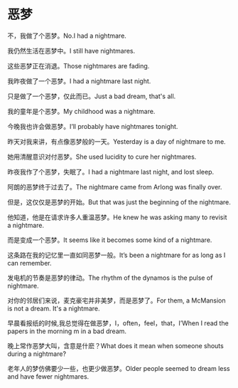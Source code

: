 # 恶梦

<p><span class="chinese">不，我做了个恶梦。</span><span class="english">No.I had a nightmare.</span></p>

<p><span class="chinese">我仍然生活在恶梦中。</span><span class="english">I still have nightmares.</span></p>

<p><span class="chinese">这些恶梦正在消退。</span><span class="english">Those nightmares are fading.</span></p>

<p><span class="chinese">我昨夜做了一个恶梦。</span><span class="english">I had a nightmare last night.</span></p>

<p><span class="chinese">只是做了一个恶梦，仅此而已。</span><span class="english">Just a bad dream, that's all.</span></p>

<p><span class="chinese">我的童年是个恶梦。</span><span class="english">My childhood was a nightmare.</span></p>

<p><span class="chinese">今晚我也许会做恶梦。</span><span class="english">I’ll probably have nightmares tonight.</span></p>

<p><span class="chinese">昨天对我来讲，有点像恶梦般的一天。</span><span class="english">Yesterday is a day of nightmare to me.</span></p>

<p><span class="chinese">她用清醒意识对付恶梦。</span><span class="english">She used lucidity to cure her nightmares.</span></p>

<p><span class="chinese">昨夜我作了个恶梦，失眠了。</span><span class="english">I had a nightmare last night, and lost sleep.</span></p>

<p><span class="chinese">阿朗的恶梦终于过去了。</span><span class="english">The nightmare came from Arlong was finally over.</span></p>

<p><span class="chinese">但是，这仅仅是恶梦的开始。</span><span class="english">But that was just the beginning of the nightmare.</span></p>

<p><span class="chinese">他知道，他是在请求许多人重温恶梦。</span><span class="english">He knew he was asking many to revisit a nightmare.</span></p>

<p><span class="chinese">而是变成一个恶梦。</span><span class="english">It seems like it becomes some kind of a nightmare.</span></p>

<p><span class="chinese">这条路在我的记忆里一直如同恶梦一般。</span><span class="english">It’s been a nightmare for as long as I can remember.</span></p>

<p><span class="chinese">发电机的节奏是恶梦的律动。</span><span class="english">The rhythm of the dynamos is the pulse of nightmare.</span></p>

<p><span class="chinese">对你的邻居们来说，麦克豪宅并非美梦，而是恶梦了。</span><span class="english">For them, a McMansion is not a dream. It's a nightmare.</span></p>

<p><span class="chinese">早晨看报纸的时候,我总觉得在做恶梦，I，often，feel，that，I’</span><span class="english">When I read the papers in the morning m in a bad dream.</span></p>

<p><span class="chinese">晚上常作恶梦大叫，含意是什麽？</span><span class="english">What does it mean when someone shouts during a nightmare?</span></p>

<p><span class="chinese">老年人的梦仿佛要少一些，也更少做恶梦。</span><span class="english">Older people seemed to dream less and have fewer nightmares.</span></p>

